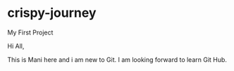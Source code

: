 # crispy-journey
My First Project

Hi All,

This is Mani here and i am new to Git.
I am looking forward to learn Git Hub.
